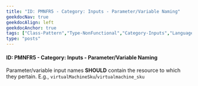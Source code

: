 ```yaml
---
title: "ID: PMNFR5 - Category: Inputs - Parameter/Variable Naming"
geekdocNav: true
geekdocAlign: left
geekdocAnchor: true
tags: ["Class-Pattern","Type-NonFunctional","Category-Inputs","Language-Shared","Enforcement-SHOULD","Persona-Owner","Persona-Contributor","Lifecycle-Maintenance"]
type: "posts"
---
```


#### ID: PMNFR5 - Category: Inputs - Parameter/Variable Naming

Parameter/variable input names **SHOULD** contain the resource to which they pertain. E.g., `virtualMachineSku`/`virtualmachine_sku`
